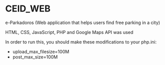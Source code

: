 # CEID_WEB
e-Parkadoros (Web application that helps users find free parking in a city)

HTML, CSS, JavaScript, PHP and Google Maps API was used

In order to run this, you should make these modifications to your php.ini:
- upload_max_filesize=100M
- post_max_size=100M
